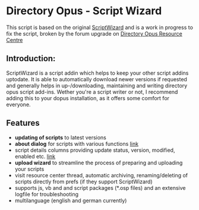 # Directory Opus - Script Wizard

This script is based on the original [ScriptWizard](https://resource.dopus.com/t/command-scriptwizard-multipurpose-scripting-resources-aid/19326) and is a work in progress to fix the script, broken by the forum upgrade on [Directory Opus Resource Centre](https://resource.dopus.com/)

## Introduction:

ScriptWizard is a script addin which helps to keep your other script addins uptodate. It is able to automatically download newer versions if requested and generally helps in up-/downloading, maintaining and writing directory opus script add-ins. Wether you're a script writer or not, I recommend adding this to your dopus installation, as it offers some comfort for everyone.

## Features

* **updating of scripts** to latest versions
* **about dialog** for scripts with various functions [link](https://resource.dopus.com/t/command-scriptabout-multipurp-about-dailog-for-addins/19594)
* script details columns providing update status, version, modified, enabled etc. [link](https://resource.dopus.com/t/columns-scriptdetails-update-status-of-add-ins-etc/19592)
* **upload wizard** to streamline the process of preparing and uploading your scripts
* visit resource center thread, automatic archiving, renaming/deleting of scripts directly from prefs (if they support ScriptWizard)
* supports js, vb and and script packages (*.osp files) and an extensive logfile for troubleshooting
* multilanguage (english and german currently)